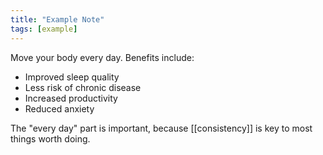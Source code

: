 ```yaml
---
title: "Example Note"
tags: [example]
---
```


Move your body every day. Benefits include:

- Improved sleep quality
- Less risk of chronic disease
- Increased productivity
- Reduced anxiety

The "every day" part is important, because [[consistency]] is key to most things worth doing.